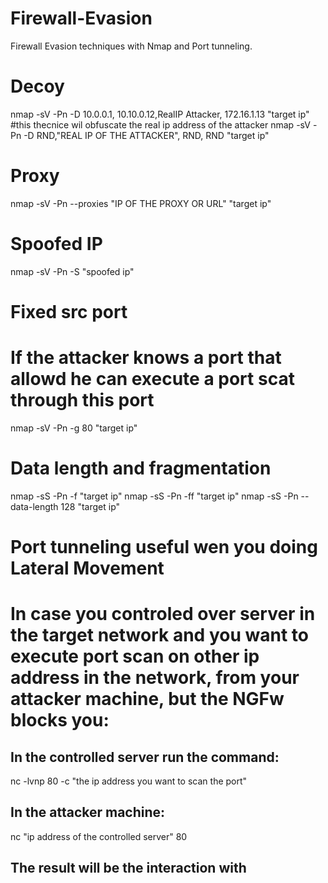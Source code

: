 # Firewall-Evasion
Firewall Evasion techniques with Nmap and Port tunneling.

# Decoy
nmap -sV -Pn -D 10.0.0.1, 10.10.0.12,RealIP Attacker, 172.16.1.13  "target ip"
#this thecnice wil obfuscate the real ip address of the attacker
nmap -sV -Pn -D RND,"REAL IP OF THE ATTACKER", RND, RND "target ip"

# Proxy
nmap -sV -Pn --proxies "IP OF THE PROXY OR URL" "target ip"
# Spoofed IP
nmap -sV -Pn -S "spoofed ip"

# Fixed src port
# If the attacker knows a port that allowd he can execute a port scat through this port
nmap -sV -Pn -g 80 "target ip"

# Data length and fragmentation
nmap -sS -Pn -f "target ip"
nmap -sS -Pn -ff "target ip"
nmap -sS -Pn --data-length 128 "target ip"

# Port tunneling useful wen you doing Lateral Movement
# In case you controled over server in the target network and you want to execute port scan on other ip address in the network, from your attacker machine, but the NGFw blocks you:

## In the controlled server run the command:
nc -lvnp 80 -c "the ip address you want to scan the port" 
## In the attacker machine:
nc "ip address of the controlled server" 80 
## The result will be the interaction with <the ip address you want to scan> <the port>



